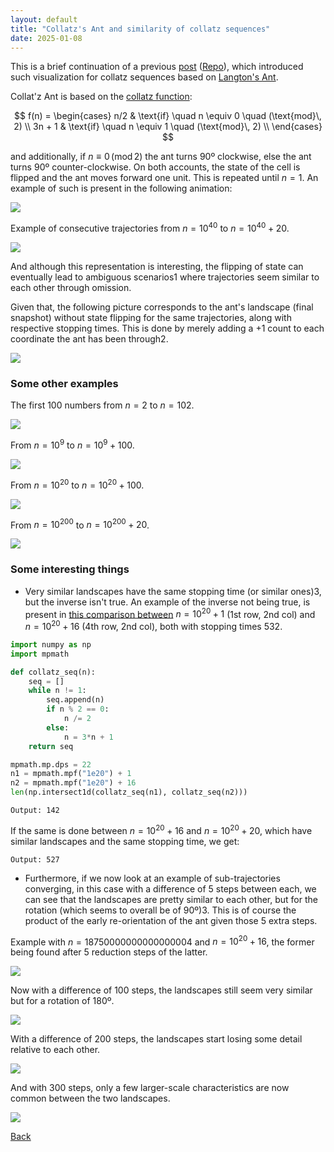 ```yaml
---
layout: default
title: "Collatz's Ant and similarity of collatz sequences"
date: 2025-01-08
---
```


This is a brief continuation of a previous [post](https://gbragafibra.github.io/2024/12/21/collatz_ant.html) ([Repo](https://github.com/gbragafibra/collatz-ant)), which introduced such visualization for collatz sequences based on [Langton's Ant](https://en.wikipedia.org/wiki/Langton%27s_ant).

Collat'z Ant is based on the [collatz function](https://en.wikipedia.org/wiki/Collatz_conjecture):

$$
f(n) = \begin{cases}
n/2 & \text{if} \quad n \equiv 0 \quad (\text{mod}\, 2) \\
3n + 1 & \text{if} \quad n \equiv 1 \quad (\text{mod}\, 2) \\
\end{cases}
$$

and additionally, if $n \equiv 0 \, (\text{mod}\, 2)$ the ant turns 90º clockwise, else the ant turns 90º counter-clockwise. On both accounts, the state of the cell is flipped and the ant moves forward one unit. This is repeated until $n = 1$. An example of such is present in the following animation:


![](/gifs/collatz_ant1.gif)

Example of consecutive trajectories from $n = 10^{40}$ to $n = 10^{40} + 20$.

![](/gifs/collatz_ant40.gif)

And although this representation is interesting, the flipping of state can eventually lead to ambiguous scenarios<span class="footnote" data-footnote="Although this particular case isn't an example of that.">1</span> where trajectories seem similar to each other through omission.

Given that, the following picture corresponds to the ant's landscape (final snapshot) without state flipping for the same trajectories, along with respective stopping times. This is done by merely adding a $+1$ count to each coordinate the ant has been through<span class="footnote" data-footnote="The color scheme intensity is relative to the stopping time of each corresponding trajectory.">2</span>.

![](/gifs/collatz_ant_attractor40.png)

### Some other examples

The first 100 numbers from $n = 2$ to $n = 102$.

![](/gifs/collatz_ant_attractor2-102.png)

From $n = 10^{9}$ to $n = 10^{9} + 100$.

![](/gifs/collatz_ant_attractor9.png)

From $n = 10^{20}$ to $n = 10^{20} + 100$.
<a name="ref-1"></a>

![](/gifs/collatz_ant_attractor20.png)

From $n = 10^{200}$ to $n = 10^{200} + 20$.

![](/gifs/collatz_ant_attractor200.png)

### Some interesting things

- Very similar landscapes have the same stopping time (or similar ones)<span class="footnote" data-footnote="Due to converging to the same sub-trajectory.">3</span>, but the inverse isn't true. An example of the inverse not being true, is present in [this comparison between](#ref-1) $n = 10^{20} + 1$ (1st row, 2nd col) and $n = 10^{20} + 16$ (4th row, 2nd col), both with stopping times 532.

```python
import numpy as np
import mpmath

def collatz_seq(n):
    seq = []
    while n != 1:
        seq.append(n)
        if n % 2 == 0:
        	n /= 2
        else:
        	n = 3*n + 1
    return seq

mpmath.mp.dps = 22
n1 = mpmath.mpf("1e20") + 1
n2 = mpmath.mpf("1e20") + 16
len(np.intersect1d(collatz_seq(n1), collatz_seq(n2)))
```
```text
Output: 142
```
If the same is done between $n = 10^{20} + 16$ and $n = 10^{20} + 20$, which have similar landscapes and the same stopping time, we get:
```text
Output: 527
```

- Furthermore, if we now look at an example of sub-trajectories converging, in this case with a difference of 5 steps between each, we can see that the landscapes are pretty similar to each other, but for the rotation (which seems to overall be of 90º)<span class="footnote" data-footnote="Or any combination of direction changes in those 5 extra steps which adds to such angle.">3</span>. This is of course the product of the early re-orientation of the ant given those 5 extra steps.

Example with $n = 18750000000000000004$ and $n = 10^{20} + 16$, the former being found after 5 reduction steps of the latter.

![](/gifs/collatz_ant_attractor_rotation.png)

Now with a difference of 100 steps, the landscapes still seem very similar but for a rotation of 180º.

![](/gifs/collatz_ant_attractor_rotation100.png)

With a difference of 200 steps, the landscapes start losing some detail relative to each other.

![](/gifs/collatz_ant_attractor_rotation200.png)

And with 300 steps, only a few larger-scale characteristics are now common between the two landscapes.

![](/gifs/collatz_ant_attractor_rotation300.png)

[Back](https://gbragafibra.github.io)
